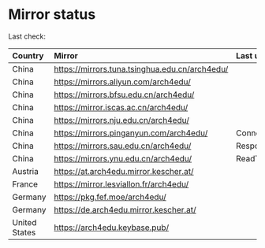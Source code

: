 <script src="./time.js"></script>
# Mirror status
Last check: <script type="text/javascript">localize(1670480758.61271);</script>

|Country|Mirror|Last update|
|:------|:-----|:----------|
|China|https://mirrors.tuna.tsinghua.edu.cn/arch4edu/|<script type="text/javascript">localize(1670438119);</script>|
|China|https://mirrors.aliyun.com/arch4edu/|<script type="text/javascript">localize(1670395093);</script>|
|China|https://mirrors.bfsu.edu.cn/arch4edu/|<script type="text/javascript">localize(1670438119);</script>|
|China|https://mirror.iscas.ac.cn/arch4edu/|<script type="text/javascript">localize(1670438119);</script>|
|China|https://mirrors.nju.edu.cn/arch4edu/|<script type="text/javascript">localize(1670395093);</script>|
|China|https://mirrors.pinganyun.com/arch4edu/|ConnectTimeout|
|China|https://mirrors.sau.edu.cn/arch4edu/|Response 500|
|China|https://mirrors.ynu.edu.cn/arch4edu/|ReadTimeout|
|Austria|https://at.arch4edu.mirror.kescher.at/|<script type="text/javascript">localize(1670438119);</script>|
|France|https://mirror.lesviallon.fr/arch4edu/|<script type="text/javascript">localize(1670438119);</script>|
|Germany|https://pkg.fef.moe/arch4edu/|<script type="text/javascript">localize(1670438119);</script>|
|Germany|https://de.arch4edu.mirror.kescher.at/|<script type="text/javascript">localize(1670438119);</script>|
|United States|https://arch4edu.keybase.pub/|<script type="text/javascript">localize(1670438119);</script>|

<script src="./tablefilter/tablefilter.js"></script>
<script src="./table.js"></script>